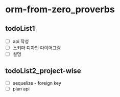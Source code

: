 # orm-from-zero_proverbs
## todoList1
- [ ] api 작성  
- [ ] 스키마 디자인 다이어그램  
- [ ] 설명  

## todoList2_project-wise
- [ ] sequelize - foreign key  
- [ ] plan api  
